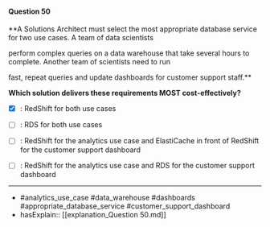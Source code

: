 #### Question  50

**A Solutions Architect must select the most appropriate database service for two use cases. A team of data scientists

perform complex queries on a data warehouse that take several hours to complete. Another team of scientists need to run

fast, repeat queries and update dashboards for customer support staff.**

**Which solution delivers these requirements MOST cost-effectively?**

- [x] :  RedShift for both use cases

- [ ] :  RDS for both use cases

- [ ] :  RedShift for the analytics use case and ElastiCache in front of RedShift for the customer support dashboard

- [ ] :  RedShift for the analytics use case and RDS for the customer support dashboard

----

- #analytics_use_case #data_warehouse #dashboards #appropriate_database_service #customer_support_dashboard
- hasExplain:: [[explanation_Question  50.md]]
